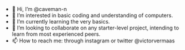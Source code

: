 - 👋 Hi, I’m @caveman-n
- 👀 I’m interested in basic coding and understanding of computers.
- 🌱 I’m currently learning the very basics.
- 💞️ I’m looking to collaborate on any starter-level project, intending to learn from most experienced peers.
- 📫 How to reach me: through instagram or twitter @victorvermaas

<!---
caveman-n/caveman-n is a ✨ special ✨ repository because its `README.md` (this file) appears on your GitHub profile.
You can click the Preview link to take a look at your changes.
--->
